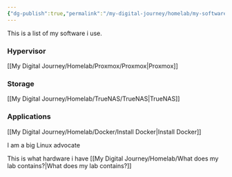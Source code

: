 ```yaml
---
{"dg-publish":true,"permalink":"/my-digital-journey/homelab/my-software-of-choice/"}
---
```


This is a list of my software i use.

### Hypervisor
[[My Digital Journey/Homelab/Proxmox/Proxmox\|Proxmox]]

### Storage
[[My Digital Journey/Homelab/TrueNAS/TrueNAS\|TrueNAS]]

### Applications
[[My Digital Journey/Homelab/Docker/Install Docker\|Install Docker]]



I am a big Linux advocate


This is what hardware i have [[My Digital Journey/Homelab/What does my lab contains?\|What does my lab contains?]]



